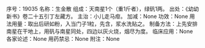 序号：19035
名称：生金散
组成：天南星1个（重1斤者），绿矾1两。
出处：《幼幼新书》卷二十五引丁左藏方。
主治：小儿走马疳。
加减：None
功效：None
用法用量：取出后研如粉，入当门子1粒，先含，浆水洗贴之。
制备方法：上先安排南星在干地上，用矾与南星同处，四边以灰火烧，烟尽为度。
临床应用：None
各家论述：None
用药禁忌：None
附注：None
